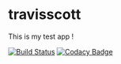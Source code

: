# travisscott

This is my test app !

[![Build Status](https://travis-ci.org/messaoy/travisscott.svg?branch=master)](https://travis-ci.org/messaoy/travisscott)
[![Codacy Badge](https://api.codacy.com/project/badge/Grade/da255c0c32944b279a0917c6d969b139)](https://www.codacy.com/app/messaoy/travisscott?utm_source=github.com&amp;utm_medium=referral&amp;utm_content=messaoy/travisscott&amp;utm_campaign=Badge_Grade)